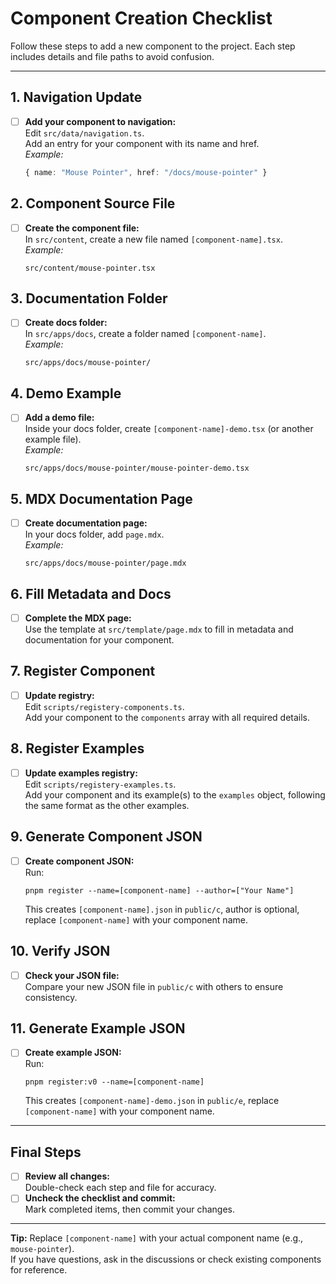 # Component Creation Checklist

Follow these steps to add a new component to the project. Each step includes details and file paths to avoid confusion.

---

## 1. Navigation Update

- [ ] **Add your component to navigation:**  
       Edit `src/data/navigation.ts`.  
       Add an entry for your component with its name and href.  
       _Example:_
  ```ts
  { name: "Mouse Pointer", href: "/docs/mouse-pointer" }
  ```

## 2. Component Source File

- [ ] **Create the component file:**  
       In `src/content`, create a new file named `[component-name].tsx`.  
       _Example:_
  ```
  src/content/mouse-pointer.tsx
  ```

## 3. Documentation Folder

- [ ] **Create docs folder:**  
       In `src/apps/docs`, create a folder named `[component-name]`.  
       _Example:_
  ```
  src/apps/docs/mouse-pointer/
  ```

## 4. Demo Example

- [ ] **Add a demo file:**  
       Inside your docs folder, create `[component-name]-demo.tsx` (or another example file).  
       _Example:_
  ```
  src/apps/docs/mouse-pointer/mouse-pointer-demo.tsx
  ```

## 5. MDX Documentation Page

- [ ] **Create documentation page:**  
       In your docs folder, add `page.mdx`.  
       _Example:_
  ```
  src/apps/docs/mouse-pointer/page.mdx
  ```

## 6. Fill Metadata and Docs

- [ ] **Complete the MDX page:**  
       Use the template at `src/template/page.mdx` to fill in metadata and documentation for your component.

## 7. Register Component

- [ ] **Update registry:**  
       Edit `scripts/registery-components.ts`.  
       Add your component to the `components` array with all required details.

## 8. Register Examples

- [ ] **Update examples registry:**  
       Edit `scripts/registery-examples.ts`.  
       Add your component and its example(s) to the `examples` object, following the same format as the other examples.

## 9. Generate Component JSON

- [ ] **Create component JSON:**  
       Run:
  ```
  pnpm register --name=[component-name] --author=["Your Name"]
  ```
  This creates `[component-name].json` in `public/c`, author is optional, replace `[component-name]` with your component name.

## 10. Verify JSON

- [ ] **Check your JSON file:**  
       Compare your new JSON file in `public/c` with others to ensure consistency.

## 11. Generate Example JSON

- [ ] **Create example JSON:**  
       Run:
  ```
  pnpm register:v0 --name=[component-name]
  ```
  This creates `[component-name]-demo.json` in `public/e`, replace `[component-name]` with your component name.

---

## Final Steps

- [ ] **Review all changes:**  
       Double-check each step and file for accuracy.
- [ ] **Uncheck the checklist and commit:**  
       Mark completed items, then commit your changes.

---

**Tip:** Replace `[component-name]` with your actual component name (e.g., `mouse-pointer`).  
If you have questions, ask in the discussions or check existing components for reference.

